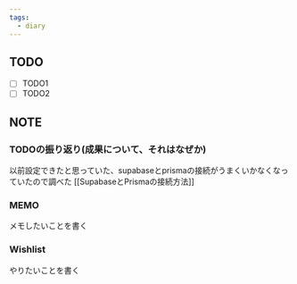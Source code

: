 ```yaml
---
tags:
  - diary
---
```


## TODO
- [ ] TODO1
- [ ] TODO2
## NOTE
### TODOの振り返り(成果について、それはなぜか)
以前設定できたと思っていた、supabaseとprismaの接続がうまくいかなくなっていたので調べた
[[SupabaseとPrismaの接続方法]]


### MEMO
メモしたいことを書く


### Wishlist
やりたいことを書く
